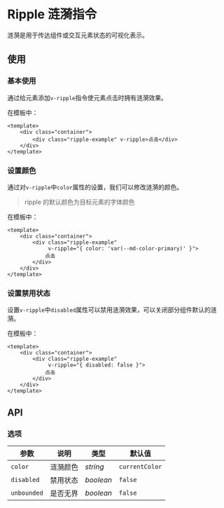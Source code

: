 # Ripple 涟漪指令

涟漪是用于传达组件或交互元素状态的可视化表示。

## 使用

### 基本使用

通过给元素添加`v-ripple`指令使元素点击时拥有涟漪效果。

<ClientOnly>
<ripple-use></ripple-use>
</ClientOnly>

在模板中：
```vue
<template>
    <div class="container">
        <div class="ripple-example" v-ripple>点击</div>
    </div>
</template>
```

### 设置颜色

通过对`v-ripple`中`color`属性的设置，我们可以修改涟漪的颜色。
> ripple 的默认颜色为目标元素的字体颜色

<ClientOnly>
<ripple-color></ripple-color>
</ClientOnly>

在模板中：

```vue
<template>
    <div class="container">
        <div class="ripple-example" 
             v-ripple="{ color: 'var(--md-color-primary)' }">
            点击
        </div>
    </div>
</template>
```

### 设置禁用状态

设置`v-ripple`中`disabled`属性可以禁用涟漪效果，可以关闭部分组件默认的涟漪。

在模板中：

```vue
<template>
    <div class="container">
        <div class="ripple-example" 
             v-ripple="{ disabled: false }">
            点击
        </div>
    </div>
</template>
```
## API

### 选项

| 参数 | 说明 | 类型 | 默认值 |
| --- | --- | --- | --- |
| `color` | 涟漪颜色 | _string_ | `currentColor` |
| `disabled` | 禁用状态 | _boolean_ | `false` |
| `unbounded` | 是否无界 | _boolean_ | `false` |
